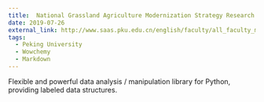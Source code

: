 ```yaml
---
title:  National Grassland Agriculture Modernization Strategy Research Project
date: 2019-07-26
external_link: http://www.saas.pku.edu.cn/english/faculty/all_faculty_members_list/eh/365537.htm
tags:
  - Peking University
  - Wowchemy
  - Markdown
---
```


Flexible and powerful data analysis / manipulation library for Python, providing labeled data structures.

<!--more-->
